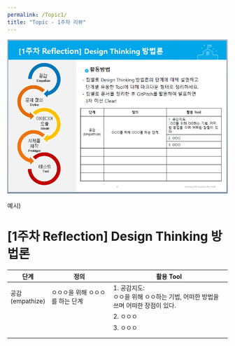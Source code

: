 ```yaml
---
permalink: /Topic1/
title: "Topic - 1주차 리뷰"
---
```


![Topic 1](../images/topic1.png)

예시)

# [1주차 Reflection] Design Thinking 방법론

|단계|정의|활용 Tool|
|----|----|--------|
|공감<br>(empathize)|ㅇㅇㅇ을 위해 ㅇㅇㅇ를 하는 단계|1. 공감지도:<br>ㅇㅇ을 위해 ㅇㅇ하는 기법, 어떠한 방법을 쓰며 어떠한 장점이 있다.|
|||2. ㅇㅇㅇ|
|||3. ㅇㅇㅇ|
||||
||||
